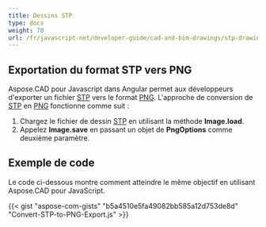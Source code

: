 ```yaml
---
title: Dessins STP
type: docs
weight: 70
url: /fr/javascript-net/developer-guide/cad-and-bim-drawings/stp-drawings/
---
```


## **Exportation du format STP vers PNG**

Aspose.CAD pour Javascript dans Angular permet aux développeurs d'exporter un fichier [STP](https://docs.fileformat.com/3d/stp/) vers le format [PNG](https://docs.fileformat.com/image/png/).
L'approche de conversion de [STP](https://docs.fileformat.com/3d/stp/) en [PNG](https://docs.fileformat.com/image/png/) fonctionne comme suit :

1. Chargez le fichier de dessin [STP](https://docs.fileformat.com/3d/stp/) en utilisant la méthode **Image.load**.
1. Appelez **Image.save** en passant un objet de **PngOptions** comme deuxième paramètre.

## Exemple de code

Le code ci-dessous montre comment atteindre le même objectif en utilisant Aspose.CAD pour JavaScript.

{{< gist "aspose-com-gists" "b5a4510e5fa49082bb585a12d753de8d" "Convert-STP-to-PNG-Export.js" >}}
